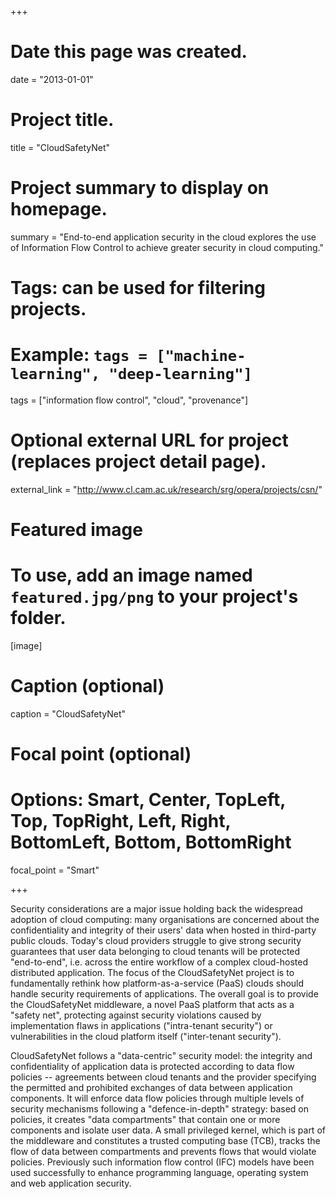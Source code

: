 +++
# Date this page was created.
date = "2013-01-01"

# Project title.
title = "CloudSafetyNet"

# Project summary to display on homepage.
summary = "End-to-end application security in the cloud explores the use of Information Flow Control to achieve greater security in cloud computing."

# Tags: can be used for filtering projects.
# Example: `tags = ["machine-learning", "deep-learning"]`
tags = ["information flow control", "cloud", "provenance"]

# Optional external URL for project (replaces project detail page).
external_link = "http://www.cl.cam.ac.uk/research/srg/opera/projects/csn/"

# Featured image
# To use, add an image named `featured.jpg/png` to your project's folder.
[image]
# Caption (optional)
caption = "CloudSafetyNet"

# Focal point (optional)
# Options: Smart, Center, TopLeft, Top, TopRight, Left, Right, BottomLeft, Bottom, BottomRight
focal_point = "Smart"

+++

Security considerations are a major issue holding back the widespread adoption of cloud computing: many organisations are concerned about the confidentiality and integrity of their users' data when hosted in third-party public clouds. Today's cloud providers struggle to give strong security guarantees that user data belonging to cloud tenants will be protected "end-to-end", i.e. across the entire workflow of a complex cloud-hosted distributed application.  The focus of the CloudSafetyNet project is to  fundamentally rethink how platform-as-a-service (PaaS) clouds should handle security requirements of applications. The overall goal is to provide the CloudSafetyNet middleware, a novel PaaS platform that acts as a "safety net", protecting against security violations caused by implementation flaws in applications ("intra-tenant security") or vulnerabilities in the cloud platform itself ("inter-tenant security").

CloudSafetyNet follows a "data-centric" security model: the integrity and confidentiality of application data is protected according to data flow policies -- agreements between cloud tenants and the provider specifying the permitted and prohibited exchanges of data between application components. It will enforce data flow policies through multiple levels of security mechanisms following a "defence-in-depth" strategy: based on policies, it creates "data compartments" that contain one or more components and isolate user data. A small privileged kernel, which is part of the middleware and constitutes a trusted computing base (TCB), tracks the flow of data between compartments and prevents flows that would violate policies. Previously such information flow control (IFC) models have been used successfully to enhance programming language, operating system and web application security.
